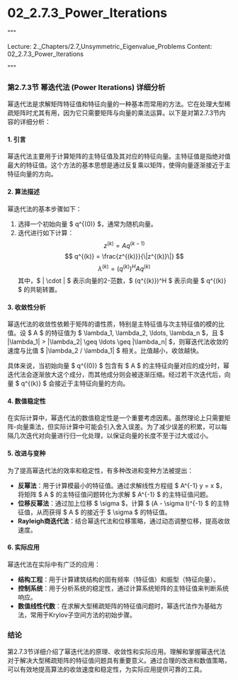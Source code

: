 # 02_2.7.3_Power_Iterations

"""

Lecture: 2._Chapters/2.7_Unsymmetric_Eigenvalue_Problems
Content: 02_2.7.3_Power_Iterations

"""

### 第2.7.3节 幂迭代法 (Power Iterations) 详细分析

幂迭代法是求解矩阵特征值和特征向量的一种基本而常用的方法。它在处理大型稀疏矩阵时尤其有用，因为它只需要矩阵与向量的乘法运算。以下是对第2.7.3节内容的详细分析：

#### 1. 引言
幂迭代法主要用于计算矩阵的主特征值及其对应的特征向量。主特征值是指绝对值最大的特征值。这个方法的基本思想是通过反复乘以矩阵，使得向量逐渐接近于主特征向量的方向。

#### 2. 算法描述
幂迭代法的基本步骤如下：
1. 选择一个初始向量 $ q^{(0)} $，通常为随机向量。
2. 迭代进行如下计算：
   $$
   z^{(k)} = A q^{(k-1)}
   $$
   $$
   q^{(k)} = \frac{z^{(k)}}{\|z^{(k)}\|}
   $$
   $$
   \lambda^{(k)} = (q^{(k)})^H A q^{(k)}
   $$
   其中，$ \| \cdot \| $ 表示向量的2-范数，$ (q^{(k)})^H $ 表示向量 $ q^{(k)} $ 的共轭转置。

#### 3. 收敛性分析
幂迭代法的收敛性依赖于矩阵的谱性质，特别是主特征值与次主特征值的模的比值。设 $ A $ 的特征值为 $ \lambda_1, \lambda_2, \ldots, \lambda_n $，且 $ |\lambda_1| > |\lambda_2| \geq \ldots \geq |\lambda_n| $，则幂迭代法收敛的速度与比值 $ |\lambda_2 / \lambda_1| $ 相关。比值越小，收敛越快。

具体来说，当初始向量 $ q^{(0)} $ 包含有 $ A $ 的主特征向量对应的成分时，幂迭代法会逐渐放大这个成分，而其他成分则会被逐渐压缩。经过若干次迭代后，向量 $ q^{(k)} $ 会接近于主特征向量的方向。

#### 4. 数值稳定性
在实际计算中，幂迭代法的数值稳定性是一个重要考虑因素。虽然理论上只需要矩阵-向量乘法，但实际计算中可能会引入舍入误差。为了减少误差的积累，可以每隔几次迭代对向量进行归一化处理，以保证向量的长度不至于过大或过小。

#### 5. 改进与变种
为了提高幂迭代法的效率和稳定性，有多种改进和变种方法被提出：
- **反幂法**：用于计算模最小的特征值。通过求解线性方程组 $ A^{-1} y = x $，将矩阵 $ A $ 的主特征值问题转化为求解 $ A^{-1} $ 的主特征值问题。
- **位移反幂法**：通过加上位移 $ \sigma $，计算 $ (A - \sigma I)^{-1} $ 的主特征值，从而获得 $ A $ 的接近于 $ \sigma $ 的特征值。
- **Rayleigh商迭代法**：结合幂迭代法和位移策略，通过动态调整位移，提高收敛速度。

#### 6. 实际应用
幂迭代法在实际中有广泛的应用：
- **结构工程**：用于计算建筑结构的固有频率（特征值）和振型（特征向量）。
- **控制系统**：用于分析系统的稳定性，通过计算系统矩阵的主特征值来判断系统响应。
- **数值线性代数**：在求解大型稀疏矩阵的特征值问题时，幂迭代法作为基础方法，常用于Krylov子空间方法的初始步骤。

### 结论
第2.7.3节详细介绍了幂迭代法的原理、收敛性和实际应用。理解和掌握幂迭代法对于解决大型稀疏矩阵的特征值问题具有重要意义。通过合理的改进和数值策略，可以有效地提高算法的收敛速度和稳定性，为实际应用提供可靠的工具。